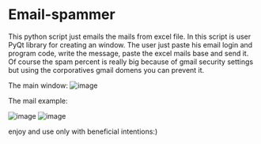 # Email-spammer
This python script just emails the mails from excel file. In this script is user PyQt library for creating an window. The user just paste his email login and program code, write the message, paste the excel mails base and send it. Of course the spam percent is really big because of gmail security settings but using the corporatives gmail domens you can prevent it.



The main window:
![image](https://github.com/romchhh/email-spammer/assets/123520267/6628450f-a5e9-4dd3-9d67-63abf3d649ea)

The mail example:





![image](https://github.com/romchhh/email-spammer/assets/123520267/21f76ff8-d8d3-468b-ba94-6e0fd7c3a194)
![image](https://github.com/romchhh/email-spammer/assets/123520267/c1207661-fafd-4110-8977-66c3f9dfce9d)


enjoy and use only with beneficial intentions:)
